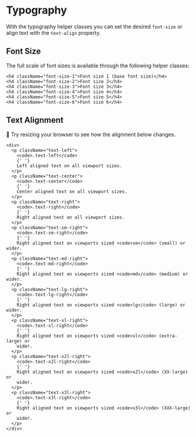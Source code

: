 # Typography

With the typography helper classes you can set the desired `font-size` or align
text with the `text-align` property.

## Font Size

The full scale of font sizes is available through the following helper classes:

```docoff-react-preview
<h4 className="font-size-1">Font size 1 (base font size)</h4>
<h4 className="font-size-2">Font size 2</h4>
<h4 className="font-size-3">Font size 3</h4>
<h4 className="font-size-4">Font size 4</h4>
<h4 className="font-size-5">Font size 5</h4>
<h4 className="font-size-6">Font size 6</h4>
```

## Text Alignment

📐 Try resizing your browser to see how the alignment below changes.

```docoff-react-preview
<div>
  <p className="text-left">
    <code>.text-left</code>
    {' '}
    Left aligned text on all viewport sizes.
  </p>
  <p className="text-center">
    <code>.text-center</code>
    {' '}
    Center aligned text on all viewport sizes.
  </p>
  <p className="text-right">
    <code>.text-right</code>
    {' '}
    Right aligned text on all viewport sizes.
  </p>
  <p className="text-sm-right">
    <code>.text-sm-right</code>
    {' '}
    Right aligned text on viewports sized <code>sm</code> (small) or wider.
  </p>
  <p className="text-md-right">
    <code>.text-md-right</code>
    {' '}
    Right aligned text on viewports sized <code>md</code> (medium) or wider.
  </p>
  <p className="text-lg-right">
    <code>.text-lg-right</code>
    {' '}
    Right aligned text on viewports sized <code>lg</code> (large) or wider.
  </p>
  <p className="text-xl-right">
    <code>.text-xl-right</code>
    {' '}
    Right aligned text on viewports sized <code>xl</code> (extra-large) or
    wider.
  </p>
  <p className="text-x2l-right">
    <code>.text-x2l-right</code>
    {' '}
    Right aligned text on viewports sized <code>x2l</code> (XX-large) or
    wider.
  </p>
  <p className="text-x3l-right">
    <code>.text-x3l-right</code>
    {' '}
    Right aligned text on viewports sized <code>x3l</code> (XXX-large) or
    wider.
  </p>
</div>
```

